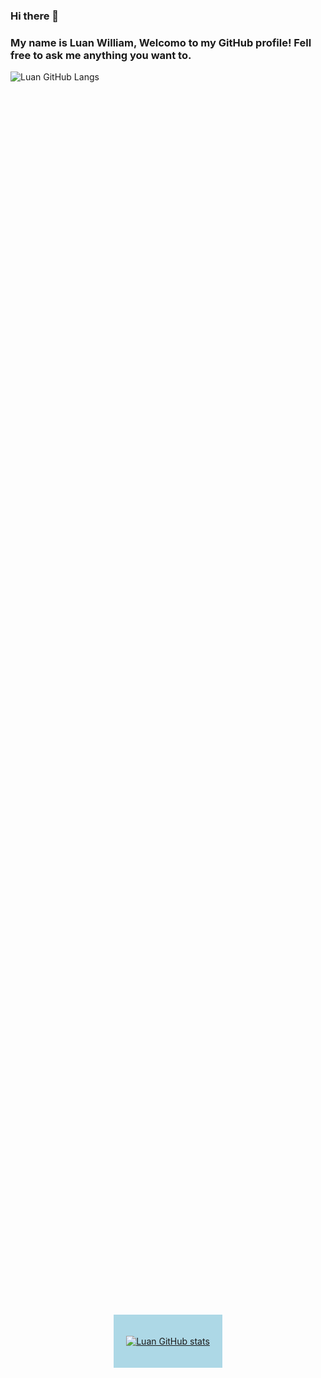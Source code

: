 ### Hi there 👋
### My name is Luan William, Welcomo to my GitHub profile! Fell free to ask me anything you want to.

<!-- [![GitHub](https://img.shields.io/badge/GitHub-100000?style=for-the-badge&logo=github&logoColor=white)](https://github.com/luanwma) -->


![Luan GitHub Langs](https://github-readme-stats.vercel.app/api/top-langs/?username=luanwma&hide_progress=true)

<div style="display: flex; justify-content: center; align-items: center; height: 100vh;">
  <div style="background-color: lightblue; padding: 20px; text-align: center;">

[![Luan GitHub stats](https://github-readme-stats.vercel.app/api/top-langs/?username=luanwma&layout=pie)](https://github.com/anuraghazra/github-readme-stats)
</div>
</div>
<!--
**luanwma/luanwma** is a ✨ _special_ ✨ repository because its `README.md` (this file) appears on your GitHub profile.

Here are some ideas to get you started:

- 🔭 I’m currently working on ...
- 🌱 I’m currently learning ...
- 👯 I’m looking to collaborate on ...
- 🤔 I’m looking for help with ...
- 💬 Ask me about ...
- 📫 How to reach me: ...
- 😄 Pronouns: ...
- ⚡ Fun fact: ...
-->
